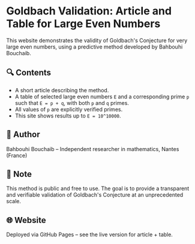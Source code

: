 # Goldbach Validation: Article and Table for Large Even Numbers

This website demonstrates the validity of Goldbach's Conjecture for very large even numbers, using a predictive method developed by Bahbouhi Bouchaib.

## 🔍 Contents

- A short article describing the method.
- A table of selected large even numbers `E` and a corresponding prime `p` such that `E = p + q`, with both `p` and `q` primes.
- All values of `p` are explicitly verified primes.
- This site shows results up to `E = 10^10000`.

## 🧠 Author

Bahbouhi Bouchaib – Independent researcher in mathematics, Nantes (France)

## 📄 Note

This method is public and free to use. The goal is to provide a transparent and verifiable validation of Goldbach's Conjecture at an unprecedented scale.

## 🌐 Website

Deployed via GitHub Pages – see the live version for article + table.
